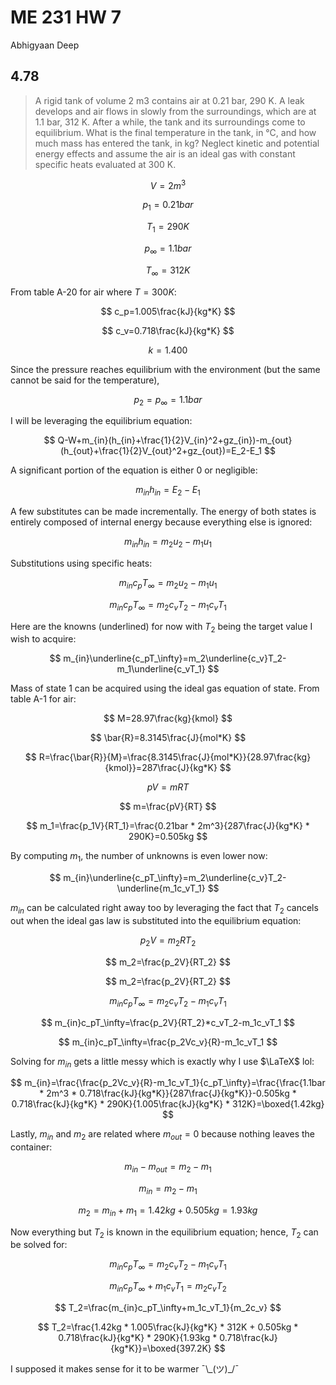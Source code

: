 # ME 231 HW 7

Abhigyaan Deep

## 4.78

> A rigid tank of volume 2 m3 contains air at 0.21 bar, 290 K. A leak develops and air flows in slowly from the surroundings, which are at 1.1 bar, 312 K. After a while, the tank and its surroundings come to equilibrium. What is the final temperature in the tank, in °C, and how much mass has entered the tank, in kg? Neglect kinetic and potential energy effects and assume the air is an ideal gas with constant specific heats evaluated at 300 K.

$$
V=2m^3
$$

$$
p_1=0.21bar
$$

$$
T_1=290K
$$

$$
p_\infty=1.1bar
$$

$$
T_\infty=312K
$$

From table A-20 for air where $T=300K$:

$$
c_p=1.005\frac{kJ}{kg*K}
$$

$$
c_v=0.718\frac{kJ}{kg*K}
$$

$$
k=1.400
$$

Since the pressure reaches equilibrium with the environment (but the same cannot be said for the temperature),

$$
p_2=p_\infty=1.1bar
$$

I will be leveraging the equilibrium equation:

$$
Q-W+m_{in}(h_{in}+\frac{1}{2}V_{in}^2+gz_{in})-m_{out}(h_{out}+\frac{1}{2}V_{out}^2+gz_{out})=E_2-E_1
$$

A significant portion of the equation is either $0$ or negligible:

$$
m_{in}h_{in}=E_2-E_1
$$

A few substitutes can be made incrementally. The energy of both states is entirely composed of internal energy because everything else is ignored:

$$
m_{in}h_{in}=m_2u_2-m_1u_1
$$

Substitutions using specific heats:

$$
m_{in}c_pT_\infty=m_2u_2-m_1u_1
$$

$$
m_{in}c_pT_\infty=m_2c_vT_2-m_1c_vT_1
$$

Here are the knowns (underlined) for now with $T_2$ being the target value I wish to acquire:

$$
m_{in}\underline{c_pT_\infty}=m_2\underline{c_v}T_2-m_1\underline{c_vT_1}
$$

Mass of state $1$ can be acquired using the ideal gas equation of state. From table A-1 for air:

$$
M=28.97\frac{kg}{kmol}
$$

$$
\bar{R}=8.3145\frac{J}{mol*K}
$$

$$
R=\frac{\bar{R}}{M}=\frac{8.3145\frac{J}{mol*K}}{28.97\frac{kg}{kmol}}=287\frac{J}{kg*K}
$$

$$
pV=mRT
$$

$$
m=\frac{pV}{RT}
$$

$$
m_1=\frac{p_1V}{RT_1}=\frac{0.21bar * 2m^3}{287\frac{J}{kg*K} * 290K}=0.505kg
$$

By computing $m_1$, the number of unknowns is even lower now:

$$
m_{in}\underline{c_pT_\infty}=m_2\underline{c_v}T_2-\underline{m_1c_vT_1}
$$

$m_{in}$ can be calculated right away too by leveraging the fact that $T_2$ cancels out when the ideal gas law is substituted into the equilibrium equation:

$$
p_2V=m_2RT_2
$$

$$
m_2=\frac{p_2V}{RT_2}
$$

$$
m_2=\frac{p_2V}{RT_2}
$$

$$
m_{in}c_pT_\infty=m_2c_vT_2-m_1c_vT_1
$$

$$
m_{in}c_pT_\infty=\frac{p_2V}{RT_2}*c_vT_2-m_1c_vT_1
$$

$$
m_{in}c_pT_\infty=\frac{p_2Vc_v}{R}-m_1c_vT_1
$$

Solving for $m_{in}$ gets a little messy which is exactly why I use $\LaTeX$ lol:

$$
m_{in}=\frac{\frac{p_2Vc_v}{R}-m_1c_vT_1}{c_pT_\infty}=\frac{\frac{1.1bar * 2m^3 * 0.718\frac{kJ}{kg*K}}{287\frac{J}{kg*K}}-0.505kg * 0.718\frac{kJ}{kg*K} * 290K}{1.005\frac{kJ}{kg*K} * 312K}=\boxed{1.42kg}
$$

Lastly, $m_{in}$ and $m_2$ are related where $m_{out}=0$ because nothing leaves the container:

$$
m_{in}-m_{out}=m_2-m_1
$$

$$
m_{in}=m_2-m_1
$$

$$
m_2=m_{in}+m_1=1.42kg + 0.505kg=1.93kg
$$

Now everything but $T_2$ is known in the equilibrium equation; hence, $T_2$ can be solved for:

$$
m_{in}c_pT_\infty=m_2c_vT_2-m_1c_vT_1
$$

$$
m_{in}c_pT_\infty+m_1c_vT_1=m_2c_vT_2
$$

$$
T_2=\frac{m_{in}c_pT_\infty+m_1c_vT_1}{m_2c_v}
$$

$$
T_2=\frac{1.42kg * 1.005\frac{kJ}{kg*K} * 312K + 0.505kg * 0.718\frac{kJ}{kg*K} * 290K}{1.93kg * 0.718\frac{kJ}{kg*K}}=\boxed{397.2K}
$$

I supposed it makes sense for it to be warmer ¯\\\_(ツ)\_/¯
